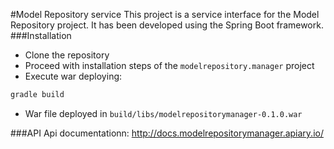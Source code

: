 #Model Repository service
This project is a service interface for the Model Repository project. It has been developed using the Spring Boot framework.
###Installation
- Clone the repository
- Proceed with installation steps of the ```modelrepository.manager``` project
- Execute war deploying:
```bash
gradle build
```
- War file deployed in ```build/libs/modelrepositorymanager-0.1.0.war```

###API
Api documentationn: http://docs.modelrepositorymanager.apiary.io/
